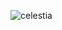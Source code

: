 ![celestia](https://user-images.githubusercontent.com/73176377/228060453-ed0da1b9-76e9-482e-a3ee-abe9b0dac349.jpg)
